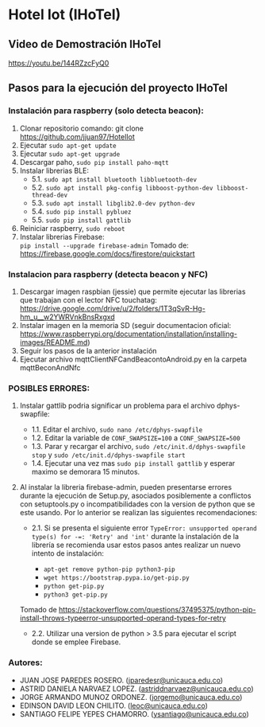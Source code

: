 # Hotel Iot (IHoTel)
## Video de Demostración IHoTel
https://youtu.be/144RZzcFyQ0
## Pasos para la ejecución del proyecto IHoTel

### Instalación para raspberry (solo detecta beacon):
1. Clonar repositorio comando: git clone https://github.com/jjuan97/HotelIot
2. Ejecutar `sudo apt-get update`
3. Ejecutar `sudo apt-get upgrade`
4. Descargar paho, `sudo pip install paho-mqtt`
5. Instalar librerias BLE:
    - 5.1. `sudo apt install bluetooth libbluetooth-dev`
    - 5.2. `sudo apt install pkg-config libboost-python-dev libboost-thread-dev`
    - 5.3. `sudo apt install libglib2.0-dev python-dev`
    - 5.4. `sudo pip install pybluez`
    - 5.5. `sudo pip install gattlib`
6. Reiniciar raspberry, `sudo reboot`
7. Instalar librerias Firebase:    
    `pip install --upgrade firebase-admin`
    Tomado de: https://firebase.google.com/docs/firestore/quickstart

### Instalacion para raspberry (detecta beacon y NFC)
1. Descargar imagen raspbian (jessie) que permite ejecutar las librerias que trabajan con el lector NFC touchatag: https://drive.google.com/drive/u/2/folders/1T3qSvR-Hg-hm_u__w2YWRVnkBnsRxgxd
2. Instalar imagen en la memoria SD (seguir documentacion oficial: https://www.raspberrypi.org/documentation/installation/installing-images/README.md)
3. Seguir los pasos de la anterior instalación
4. Ejecutar archivo mqttClientNFCandBeacontoAndroid.py en la carpeta mqttBeconAndNfc

### POSIBLES ERRORES: 
1. Instalar gattlib podria significar un problema para el archivo dphys-swapfile:
    - 1.1. Editar el archivo, `sudo nano /etc/dphys-swapfile`
    - 1.2. Editar la variable de `CONF_SWAPSIZE=100` a `CONF_SWAPSIZE=500`
    - 1.3. Parar y recargar el archivo, `sudo /etc/init.d/dphys-swapfile stop` y `sudo /etc/init.d/dphys-swapfile start`
    - 1.4. Ejecutar una vez mas `sudo pip install gattlib` y esperar maximo se demorara 15 minutos.
    
2. Al instalar la libreria firebase-admin, pueden presentarse errores durante la ejecución de Setup.py, asociados posiblemente a conflictos con setuptools.py o incompatibilidades con la version de python que se este usando. Por lo anterior se realizan las siguientes recomendaciones:
    - 2.1. Si se presenta el siguiente error `TypeError: unsupported operand type(s) for -=: 'Retry' and 'int'` durante la instalación de la librería se recomienda usar estos pasos antes realizar un nuevo intento de instalación:

        - `apt-get remove python-pip python3-pip`
        - `wget https://bootstrap.pypa.io/get-pip.py`
        - `python get-pip.py`
        - `python3 get-pip.py`
        
    Tomado de https://stackoverflow.com/questions/37495375/python-pip-install-throws-typeerror-unsupported-operand-types-for-retry
    
    - 2.2. Utilizar una version de python > 3.5 para ejecutar el script donde se emplee Firebase.

### Autores:
- JUAN JOSE PAREDES ROSERO. (jparedesr@unicauca.edu.co)
- ASTRID DANIELA NARVAEZ LOPEZ. (astriddnarvaez@unicauca.edu.co)
- JORGE ARMANDO MUNOZ ORDONEZ. (jorgemo@unicauca.edu.co)
- EDINSON DAVID LEON CHILITO. (leoc@unicauca.edu.co)
- SANTIAGO FELIPE YEPES CHAMORRO. (ysantiago@unicauca.edu.co)
